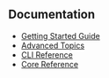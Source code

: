 ## Documentation

* [Getting Started Guide](getting-started.md)
* [Advanced Topics](advanced-topics.md)
* [CLI Reference](cli-reference.md)
* [Core Reference](core-reference.md)
